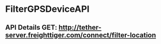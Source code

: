 # FilterGPSDeviceAPI
## API Details GET: http://tether-server.freighttiger.com/connect/filter-location
